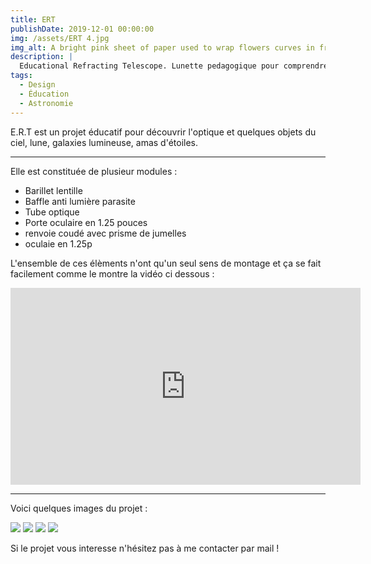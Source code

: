 ```yaml
---
title: ERT
publishDate: 2019-12-01 00:00:00
img: /assets/ERT 4.jpg
img_alt: A bright pink sheet of paper used to wrap flowers curves in front of rich blue background
description: |
  Educational Refracting Telescope. Lunette pedagogique pour comprendre son fonctionnement optique.
tags:
  - Design
  - Éducation
  - Astronomie
---
```


E.R.T est un projet éducatif pour découvrir l'optique et quelques objets du ciel, lune, galaxies lumineuse, amas d'étoiles.

---
Elle est constituée de plusieur modules : 

- Barillet lentille
- Baffle anti lumière parasite
- Tube optique
- Porte oculaire en 1.25 pouces
- renvoie coudé avec prisme de jumelles
- oculaie en 1.25p

L'ensemble de ces élèments n'ont qu'un seul sens de montage et ça se fait facilement comme le montre la vidéo ci dessous :

<iframe width="560" height="315" src="https://www.youtube.com/embed/GQQfFflsZY0?si=n0A6sX5l8ryyjEZE" title="YouTube video player" frameborder="0" allow="accelerometer; autoplay; clipboard-write; encrypted-media; gyroscope; picture-in-picture; web-share" referrerpolicy="strict-origin-when-cross-origin" allowfullscreen></iframe>

---

Voici quelques images du projet : 

<img src="/assets/ERT 3.jpg"> 
<img src="/assets/ERT.jpg">
<img src="/assets/ERT 2.jpg">
<img src="/assets/ERT 5.jpg">

Si le projet vous interesse n'hésitez pas à me contacter par mail ! 